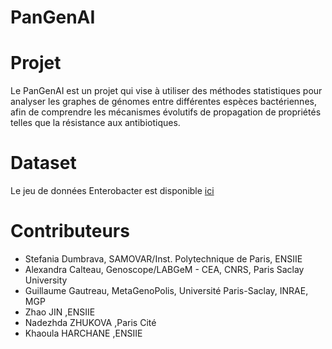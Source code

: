 # PanGenAI

#  Projet
Le PanGenAI est un projet qui vise à utiliser des méthodes statistiques pour analyser les graphes de génomes entre différentes espèces bactériennes, afin de comprendre les mécanismes évolutifs de propagation de propriétés telles que la résistance aux antibiotiques.

# Dataset 
Le jeu de données Enterobacter est disponible [ici](https://filesender.renater.fr/download.php?token=5dcae9f1-2cac-48c4-85c2-99d5305355ee&files_ids=23532702)

# Contributeurs
* Stefania Dumbrava, SAMOVAR/Inst. Polytechnique de Paris, ENSIIE
* Alexandra Calteau, Genoscope/LABGeM - CEA, CNRS, Paris Saclay University
* Guillaume Gautreau, MetaGenoPolis, Université Paris-Saclay, INRAE, MGP
* Zhao JIN ,ENSIIE 
* Nadezhda ZHUKOVA ,Paris Cité
* Khaoula HARCHANE ,ENSIIE


